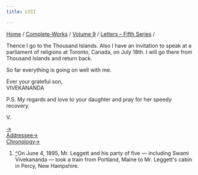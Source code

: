 ```yaml
---
title: LVII

---
```



[Home](../../../index.htm) / [Complete-Works](../../complete_works.htm)
/ [Volume 9](../volume_9_contents.htm) / [Letters – Fifth
Series](letters_fifth_series_contents.htm) /

 Thence
I go to the Thousand Islands. Also I have an invitation to speak at a
parliament of religions at Toronto, Canada, on July 18th. I will go
there from Thousand Islands and return back.

So far everything is going on well with me.

Ever your grateful son,  
VIVEKANANDA

P.S. My regards and love to your daughter and pray for her speedy
recovery.

V.

[→](058_sir.htm)  
[Addressee→](../../volume_5/epistles_first_series/028_mrs_bull.htm)  
[Chronology→](058_sir.htm)



1.  [^](#fn1_1)On June 4, 1895, Mr. Leggett and his party of five —
    including Swami Vivekananda — took a train from Portland, Maine to
    Mr. Leggett's cabin in Percy, New Hampshire.
